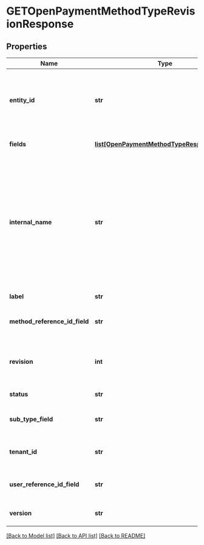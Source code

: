 # GETOpenPaymentMethodTypeRevisionResponse

## Properties
Name | Type | Description | Notes
------------ | ------------- | ------------- | -------------
**entity_id** | **str** | If an entity UUID is provided, this custom payment method type is specific to this entity only. If no entity UUID is provided, the custom payment method type is available to the global entity and all the sub entities in the tenant.  | [optional] 
**fields** | [**list[OpenPaymentMethodTypeResponseFields]**](OpenPaymentMethodTypeResponseFields.md) | An array containing field metadata of the custom payment method type.  | [optional] 
**internal_name** | **str** | A string to identify the custom payment method type in the API name of the payment method type.  This field is used along with the &#x60;tenantId&#x60; field by the system to construct and generate the API name of the custom payment method type in the following way:  &#x60;&lt;internalName&gt;__c_&lt;tenantId&gt;&#x60;  For example, if &#x60;internalName&#x60; is &#x60;AmazonPay&#x60;, and &#x60;tenantId&#x60; is &#x60;12368&#x60;, the API name of the custom payment method type will be &#x60;AmazonPay__c_12368&#x60;.  | [optional] 
**label** | **str** | The label that is used to refer to this type in the Zuora UI.  | [optional] 
**method_reference_id_field** | **str** | A field available in the Payment Method data source export and Data Query for filtering data.  | [optional] 
**revision** | **int** | The revision number of the custom payment method type, which starts from 1 and increases by 1 when you update a published revision for the first time.  | [optional] 
**status** | **str** | The status of the custom payment method type.  | [optional] 
**sub_type_field** | **str** | A field available in the Payment Method data source export and Data Query for filtering data.  | [optional] 
**tenant_id** | **str** | Zuora tenant ID. If multi-entity is enabled in your tenant, this is the ID of the parent tenant of all the sub entities.  | [optional] 
**user_reference_id_field** | **str** | A field available in the Payment Method data source export and Data Query for filtering data.  | [optional] 
**version** | **str** | The time when the custom payment method type was first published.  | [optional] 

[[Back to Model list]](../README.md#documentation-for-models) [[Back to API list]](../README.md#documentation-for-api-endpoints) [[Back to README]](../README.md)


